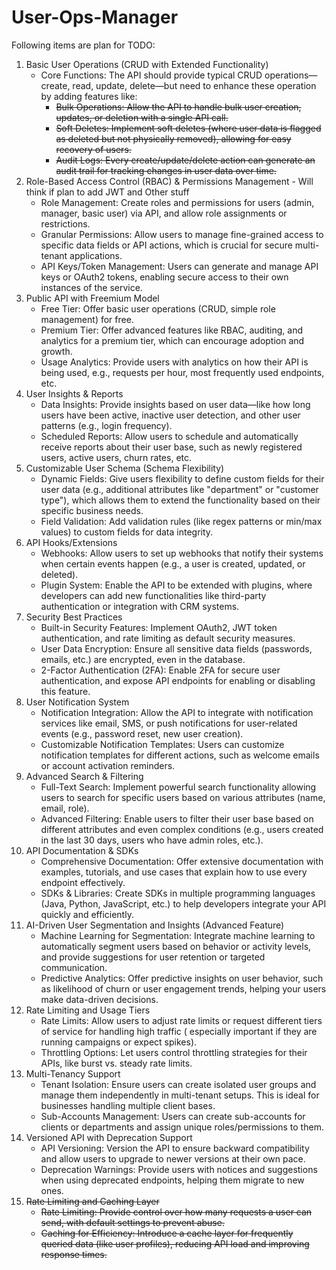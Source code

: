 # User-Ops-Manager

Following items are plan for TODO: 

1. Basic User Operations (CRUD with Extended Functionality)
   - Core Functions: The API should provide typical CRUD operations—create, read, update, delete—but need to enhance these
    operation by adding features like:
     -  <s>Bulk Operations: Allow the API to handle bulk user creation, updates, or deletion with a single API call.
     - Soft Deletes: Implement soft deletes (where user data is flagged as deleted but not physically removed), allowing for
      easy recovery of users. 
     - Audit Logs: Every create/update/delete action can generate an audit trail for tracking changes in user data over
      time.</s>
2. Role-Based Access Control (RBAC) & Permissions Management - Will think if plan to add JWT and Other stuff
   - Role Management: Create roles and permissions for users (admin, manager, basic user) via API, and allow role
   assignments or restrictions.
   - Granular Permissions: Allow users to manage fine-grained access to specific data fields or API actions, which is
   crucial for secure multi-tenant applications.
   - API Keys/Token Management: Users can generate and manage API keys or OAuth2 tokens, enabling secure access to their
   own instances of the service.
3. Public API with Freemium Model
   - Free Tier: Offer basic user operations (CRUD, simple role management) for free.
   - Premium Tier: Offer advanced features like RBAC, auditing, and analytics for a premium tier, which can encourage
   adoption and growth.
   - Usage Analytics: Provide users with analytics on how their API is being used, e.g., requests per hour, most
   frequently used endpoints, etc.
4. User Insights & Reports
   - Data Insights: Provide insights based on user data—like how long users have been active, inactive user detection, and
   other user patterns (e.g., login frequency).
   - Scheduled Reports: Allow users to schedule and automatically receive reports about their user base, such as newly
   registered users, active users, churn rates, etc.
5. Customizable User Schema (Schema Flexibility)
   - Dynamic Fields: Give users flexibility to define custom fields for their user data (e.g., additional attributes
   like "department" or "customer type"), which allows them to extend the functionality based on their specific business
   needs.
   - Field Validation: Add validation rules (like regex patterns or min/max values) to custom fields for data integrity.
6. API Hooks/Extensions
   - Webhooks: Allow users to set up webhooks that notify their systems when certain events happen (e.g., a user is
   created, updated, or deleted).
   - Plugin System: Enable the API to be extended with plugins, where developers can add new functionalities like
   third-party authentication or integration with CRM systems.
7. Security Best Practices
   - Built-in Security Features: Implement OAuth2, JWT token authentication, and rate limiting as default security
   measures.
   - User Data Encryption: Ensure all sensitive data fields (passwords, emails, etc.) are encrypted, even in the database.
   - 2-Factor Authentication (2FA): Enable 2FA for secure user authentication, and expose API endpoints for enabling or
   disabling this feature.
8. User Notification System
   - Notification Integration: Allow the API to integrate with notification services like email, SMS, or push
   notifications for user-related events (e.g., password reset, new user creation).
   - Customizable Notification Templates: Users can customize notification templates for different actions, such as
   welcome emails or account activation reminders.
9. Advanced Search & Filtering
   - Full-Text Search: Implement powerful search functionality allowing users to search for specific users based on
   various attributes (name, email, role).
   - Advanced Filtering: Enable users to filter their user base based on different attributes and even complex
   conditions (e.g., users created in the last 30 days, users who have admin roles, etc.).
10. API Documentation & SDKs
    - Comprehensive Documentation: Offer extensive documentation with examples, tutorials, and use cases that explain how
    to use every endpoint effectively.
    - SDKs & Libraries: Create SDKs in multiple programming languages (Java, Python, JavaScript, etc.) to help developers
    integrate your API quickly and efficiently.
11. AI-Driven User Segmentation and Insights (Advanced Feature)
    - Machine Learning for Segmentation: Integrate machine learning to automatically segment users based on behavior or
    activity levels, and provide suggestions for user retention or targeted communication.
    - Predictive Analytics: Offer predictive insights on user behavior, such as likelihood of churn or user engagement
    trends, helping your users make data-driven decisions.
12. Rate Limiting and Usage Tiers
    - Rate Limits: Allow users to adjust rate limits or request different tiers of service for handling high traffic (
    especially important if they are running campaigns or expect spikes).
    - Throttling Options: Let users control throttling strategies for their APIs, like burst vs. steady rate limits.
13. Multi-Tenancy Support
    - Tenant Isolation: Ensure users can create isolated user groups and manage them independently in multi-tenant setups.
    This is ideal for businesses handling multiple client bases.
    - Sub-Accounts Management: Users can create sub-accounts for clients or departments and assign unique
    roles/permissions to them.
14. Versioned API with Deprecation Support
    - API Versioning: Version the API to ensure backward compatibility and allow users to upgrade to newer versions at
    their own pace.
    - Deprecation Warnings: Provide users with notices and suggestions when using deprecated endpoints, helping them
    migrate to new ones.
15. <s>Rate Limiting and Caching Layer
    - Rate Limiting: Provide control over how many requests a user can send, with default settings to prevent abuse.
    - Caching for Efficiency: Introduce a cache layer for frequently queried data (like user profiles), reducing API load
    and improving response times.</s>